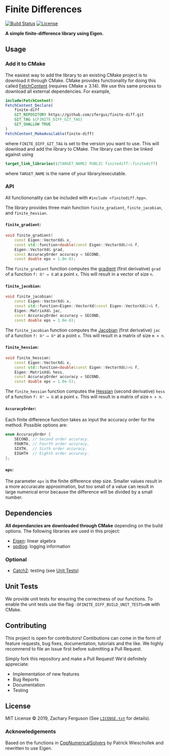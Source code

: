 # Finite Differences

[![Build Status](https://github.com/zfergus/finite-diff/actions/workflows/continuous.yml/badge.svg)](https://github.com/zfergus/finite-diff/actions/workflows/continuous.yml)
[![License](https://img.shields.io/github/license/zfergus/finite-diff.svg?color=blue)](https://opensource.org/licenses/MIT)

**A simple finite-difference library using Eigen.**

## Usage

### Add it to CMake

The easiest way to add the library to an existing CMake project is to download it through CMake.
CMake provides functionality for doing this called [FetchContent](https://cmake.org/cmake/help/latest/module/FetchContent.html) (requires CMake ≥ 3.14).
We use this same process to download all external dependencies.
For example,

```CMake
include(FetchContent)
FetchContent_Declare(
    finite-diff
    GIT_REPOSITORY https://github.com/zfergus/finite-diff.git
    GIT_TAG ${FINITE_DIFF_GIT_TAG}
    GIT_SHALLOW TRUE
)
FetchContent_MakeAvailable(finite-diff)
```

where `FINITE_DIFF_GIT_TAG` is set to the version you want to use. This will download and add the library to CMake. The library can then be linked against using

```CMake
target_link_libraries(${TARGET_NAME} PUBLIC finitediff::finitediff)
```

where `TARGET_NAME` is the name of your library/executable.

### API

All functiononality can be included with `#include <finitediff.hpp>`.

The library provides three main function `finite_gradient`, `finite_jacobian`, and `finite_hessian`.

#### `finite_gradient`:

```c++
void finite_gradient(
    const Eigen::VectorXd& x,
    const std::function<double(const Eigen::VectorXd&)>& f,
    Eigen::VectorXd& grad,
    const AccuracyOrder accuracy = SECOND,
    const double eps = 1.0e-8);
```

The `finite_gradient` function computes the [gradient](https://en.wikipedia.org/wiki/Gradient) (first derivative) `grad` of a function `f: ℝⁿ ↦ ℝ` at a point `x`. This will result in a vector of size `n`.

#### `finite_jacobian`:

```c++
void finite_jacobian(
    const Eigen::VectorXd& x,
    const std::function<Eigen::VectorXd(const Eigen::VectorXd&)>& f,
    Eigen::MatrixXd& jac,
    const AccuracyOrder accuracy = SECOND,
    const double eps = 1.0e-8);
```

The `finite_jacobian` function computes the [Jacobian](https://en.wikipedia.org/wiki/Jacobian_matrix_and_determinant) (first derivative) `jac` of a function `f: ℝⁿ ↦ ℝᵐ` at a point `x`. This will result in a matrix of size `m × n`.


#### `finite_hessian`:

```c++
void finite_hessian(
    const Eigen::VectorXd& x,
    const std::function<double(const Eigen::VectorXd&)>& f,
    Eigen::MatrixXd& hess,
    const AccuracyOrder accuracy = SECOND,
    const double eps = 1.0e-5);
```

The `finite_hessian` function computes the [Hessian](https://en.wikipedia.org/wiki/Hessian_matrix) (second derivative) `hess` of a function `f: ℝⁿ ↦ ℝ` at a point `x`. This will result in a matrix of size `n × n`.

#### `AccuracyOrder`:

Each finite difference function takes as input the accuracy order for the method. Possible options are:
```c++
enum AccuracyOrder {
    SECOND, // Second order accuracy.
    FOURTH, // Fourth order accuracy.
    SIXTH,  // Sixth order accuracy.
    EIGHTH  // Eighth order accuracy.
};
```

#### `eps`:

The parameter `eps` is the finite difference step size. Smaller values result in a more accuracate approximation, but too small of a value can result in large numerical error because the difference will be divided by a small number.

## Dependencies

**All dependancies are downloaded through CMake** depending on the build options.
The following libraries are used in this project:

* [Eigen](https://eigen.tuxfamily.org/): linear algebra
* [spdlog](https://github.com/gabime/spdlog): logging information

### Optional

* [Catch2](https://github.com/catchorg/Catch2.git): testing (see [Unit Tests](#unit_tests))

## <a name="unit_tests"></a>Unit Tests

We provide unit tests for ensuring the correctness of our functions.
To enable the unit tests use the flag `-DFINITE_DIFF_BUILD_UNIT_TESTS=ON` with CMake.

## Contributing

This project is open for contributors! Contibutions can come in the form of feature requests, bug fixes, documentation, tutorials and the like. We highly recommend to file an Issue first before submitting a Pull Request.

Simply fork this repository and make a Pull Request! We'd definitely appreciate:

* Implementation of new features
* Bug Reports
* Documentation
* Testing

## License

MIT License © 2019, Zachary Ferguson (See [`LICENSE.txt`](https://github.com/zfergus/finite-diff/blob/main/LICENSE) for details).

### Acknowledgements

Based on the functions in [CppNumericalSolvers](https://github.com/PatWie/CppNumericalSolvers/blob/v2/include/cppoptlib/utils/derivatives.h)
by Patrick Wieschollek and rewritten to use Eigen.
